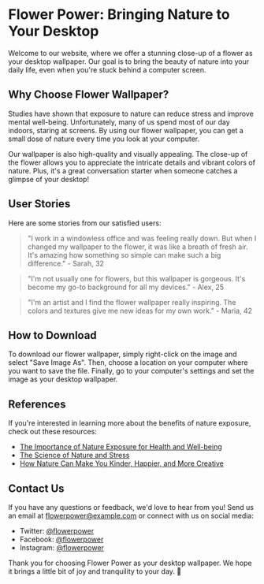 <!--
Write me content for website with wallpaper which alt text is:

"A close-up of a flower"

The name/title of the page should not be 1:1 copy of the alt text but rather a real content of the website which is using this wallpaper.

- Use markdown format 
- Start with the heading
- The content should look like a real website 
- Include real sections like references, contact, user stories, etc. use things relevant to the page purpose.
- Feel free to use structure like headings, bullets, numbering, blockquotes, paragraphs, horizontal lines, etc.
- You can use formatting like bold or _italic_
- You can include UTF-8 emojis
- Links should be only #hash anchors (and you can refer to the document itself)
- Do not include images
-->

<!--font:Lato-->

# Flower Power: Bringing Nature to Your Desktop

Welcome to our website, where we offer a stunning close-up of a flower as your desktop wallpaper. Our goal is to bring the beauty of nature into your daily life, even when you're stuck behind a computer screen.

## Why Choose Flower Wallpaper?

Studies have shown that exposure to nature can reduce stress and improve mental well-being. Unfortunately, many of us spend most of our day indoors, staring at screens. By using our flower wallpaper, you can get a small dose of nature every time you look at your computer.

Our wallpaper is also high-quality and visually appealing. The close-up of the flower allows you to appreciate the intricate details and vibrant colors of nature. Plus, it's a great conversation starter when someone catches a glimpse of your desktop!

## User Stories

Here are some stories from our satisfied users:

> "I work in a windowless office and was feeling really down. But when I changed my wallpaper to the flower, it was like a breath of fresh air. It's amazing how something so simple can make such a big difference." - Sarah, 32

> "I'm not usually one for flowers, but this wallpaper is gorgeous. It's become my go-to background for all my devices." - Alex, 25

> "I'm an artist and I find the flower wallpaper really inspiring. The colors and textures give me new ideas for my own work." - Maria, 42

## How to Download

To download our flower wallpaper, simply right-click on the image and select "Save Image As". Then, choose a location on your computer where you want to save the file. Finally, go to your computer's settings and set the image as your desktop wallpaper.

## References

If you're interested in learning more about the benefits of nature exposure, check out these resources:

- [The Importance of Nature Exposure for Health and Well-being](#)
- [The Science of Nature and Stress](#)
- [How Nature Can Make You Kinder, Happier, and More Creative](#)

## Contact Us

If you have any questions or feedback, we'd love to hear from you! Send us an email at [flowerpower@example.com](mailto:flowerpower@example.com) or connect with us on social media:

- Twitter: [@flowerpower](#)
- Facebook: [@flowerpower](#)
- Instagram: [@flowerpower](#)

Thank you for choosing Flower Power as your desktop wallpaper. We hope it brings a little bit of joy and tranquility to your day. 🌸
